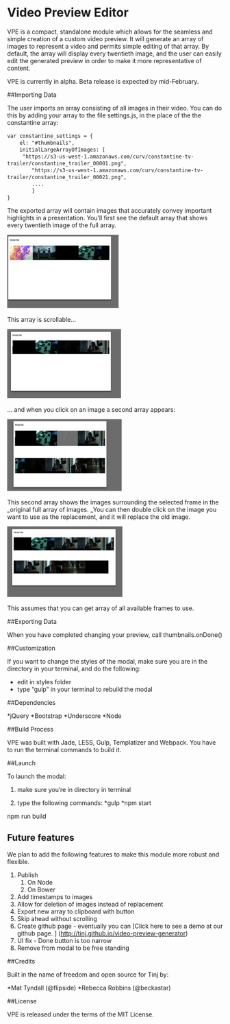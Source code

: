 # Video Preview Editor

VPE is a compact, standalone module which allows for the seamless and simple creation of a custom video preview.  It will generate an array of images to represent a video and permits simple editing of that array.  By default, the array will display every twentieth image, and the user can easily edit the generated preview in order to make it more representative of content.  

VPE is currently in alpha.  Beta release is expected by mid-February. 

##Importing Data

The user imports an array consisting of all images in their video.  You can do this by adding your array to the file settings.js, in the place of the the constantine array:


    var constantine_settings = {
        el: "#thumbnails",
        initialLargeArrayOfImages: [
         "https://s3-us-west-1.amazonaws.com/curv/constantine-tv-trailer/constantine_trailer_00001.png",
            "https://s3-us-west-1.amazonaws.com/curv/constantine-tv-trailer/constantine_trailer_00021.png",
            ....
            ]
    }



The exported array will contain images that accurately convey important highlights in a presentation. You’ll first
see the default array that shows every twentieth image of the full array.

![image](https://github.com/tinj/video-preview-editor/blob/master/screenshots/initialScreen.jpg)

This array is scrollable…

![image](https://github.com/tinj/video-preview-editor/blob/master/screenshots/scrollScreenshot.jpg)

… and when you click on an image a second array
appears:

![image](https://github.com/tinj/video-preview-editor/blob/master/screenshots/secondArray.jpg)

This second array shows the images surrounding
the selected frame in the _original full
array of images. _You can then double click on the image you want to use as
the replacement, and it will replace the old image.

![image](https://github.com/tinj/video-preview-editor/blob/master/screenshots/replacedImage..jpg)

This assumes that you can get array of all available frames to use.  

##Exporting Data

When you have completed changing your preview, call thumbnails.onDone()

##Customization

If you want to change the styles of the modal,
make sure you are in the directory in your terminal, and do the following:

- edit in styles folder
- type “gulp” in your terminal to
     rebuild the modal

##Dependencies

*jQuery
*Bootstrap
*Underscore
*Node

##Build Process

VPE was built with Jade, LESS, Gulp, Templatizer and Webpack.  You have to run the terminal commands to build it. 

##Launch

To launch the modal:

1. make
sure you’re in directory in terminal

2. type the following commands:
*gulp
*npm start  

npm run build  


## Future features

We plan to add the following features to make this module more robust and flexible.

1. Publish
   1. On Node
   2. On Bower
2. Add timestamps to images 
3. Allow for deletion of images instead of replacement
4. Export new array to clipboard with button
5. Skip ahead without scrolling
6. Create github page - eventually you can [Click here to see a demo at our github page. ] (http://tinj.github.io/video-preview-generator)
7. UI fix - Done button is too narrow
8. Remove from modal to be free standing 

##Credits 

Built in the name of freedom and open source for Tinj by:

*Mat Tyndall (@flipside)
*Rebecca Robbins (@beckastar) 

##License

VPE is released under the terms of the MIT License. 
